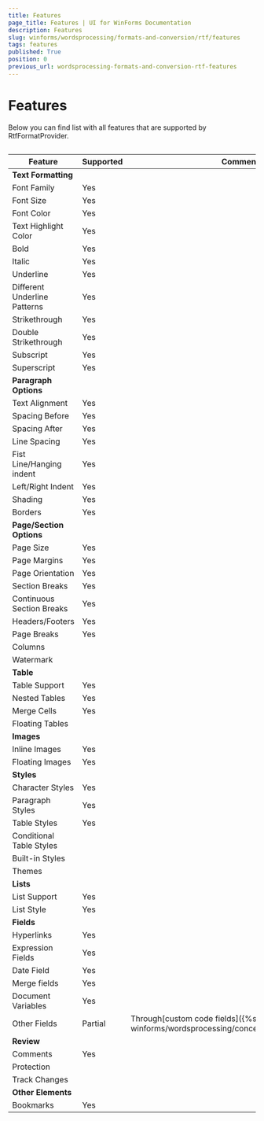 ```yaml
---
title: Features
page_title: Features | UI for WinForms Documentation
description: Features
slug: winforms/wordsprocessing/formats-and-conversion/rtf/features
tags: features
published: True
position: 0
previous_url: wordsprocessing-formats-and-conversion-rtf-features
---
```


# Features

Below you can find list with all features that are supported by RtfFormatProvider.

## 

| Feature | Supported | Comment |
| ------ | ------ | ------ |
| __Text Formatting__ |||
|Font Family|Yes||
|Font Size|Yes||
|Font Color|Yes||
|Text Highlight Color|Yes||
|Bold|Yes||
|Italic|Yes||
|Underline|Yes||
|Different Underline Patterns|Yes||
|Strikethrough|Yes||
|Double Strikethrough|Yes||
|Subscript|Yes||
|Superscript|Yes||
| __Paragraph Options__ |||
|Text Alignment|Yes||
|Spacing Before|Yes||
|Spacing After|Yes||
|Line Spacing|Yes||
|Fist Line/Hanging indent|Yes||
|Left/Right Indent|Yes||
|Shading|Yes||
|Borders|Yes||
| __Page/Section Options__ |||
|Page Size|Yes||
|Page Margins|Yes||
|Page Orientation|Yes||
|Section Breaks|Yes||
|Continuous Section Breaks|Yes||
|Headers/Footers|Yes||
|Page Breaks|Yes||
|Columns|||
|Watermark|||
| __Table__ |||
|Table Support|Yes||
|Nested Tables|Yes||
|Merge Cells|Yes||
|Floating Tables|||
| __Images__ |||
|Inline Images|Yes||
|Floating Images|Yes||
| __Styles__ |||
|Character Styles|Yes||
|Paragraph Styles|Yes||
|Table Styles|Yes||
|Conditional Table Styles|||
|Built-in Styles|||
|Themes|||
| __Lists__ |||
|List Support|Yes||
|List Style|Yes||
| __Fields__ |||
|Hyperlinks|Yes||
|Expression Fields|Yes||
|Date Field|Yes||
|Merge fields|Yes||
|Document Variables|Yes||
|Other Fields|Partial|Through[custom code fields]({%slug winforms/wordsprocessing/concepts/customcodefield%}).|
| __Review__ |||
|Comments|Yes||
|Protection|||
|Track Changes|||
| __Other Elements__ |||
|Bookmarks|Yes||
